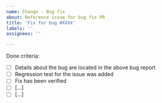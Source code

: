 ```yaml
---
name: Change - Bug fix
about: Reference issue for bug fix PR
title: 'Fix for bug #XXXX'
labels: ''
assignees: ''

---
```

Done criteria:

- [ ] Details about the bug are located in the above bug report
- [ ] Regression test for the issue was added
- [ ] Fix has been verified
- [ ] [...]
- [ ] [...]
